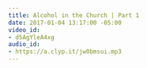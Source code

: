 ```yaml
---
title: Alcohol in the Church | Part 1
date: 2017-01-04 13:17:00 -05:00
video_id:
- d5AgYleA4xg
audio_id:
- https://a.clyp.it/jw0bmsui.mp3
---
```


